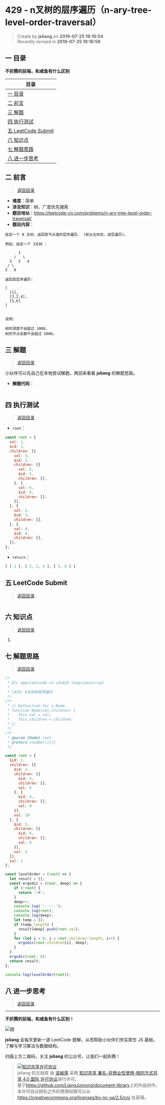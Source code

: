 429 - n叉树的层序遍历（n-ary-tree-level-order-traversal）
===

> Create by **jsliang** on **2019-07-25 19:16:54**  
> Recently revised in **2019-07-25 19:16:58**

## <a name="chapter-one" id="chapter-one">一 目录</a>

**不折腾的前端，和咸鱼有什么区别**

| 目录 |
| --- | 
| [一 目录](#chapter-one) | 
| <a name="catalog-chapter-two" id="catalog-chapter-two"></a>[二 前言](#chapter-two) |
| <a name="catalog-chapter-three" id="catalog-chapter-three"></a>[三 解题](#chapter-three) |
| <a name="catalog-chapter-four" id="catalog-chapter-four"></a>[四 执行测试](#chapter-four) |
| <a name="catalog-chapter-five" id="catalog-chapter-five"></a>[五 LeetCode Submit](#chapter-five) |
| <a name="catalog-chapter-six" id="catalog-chapter-six"></a>[六 知识点](#chapter-six) |
| <a name="catalog-chapter-seven" id="catalog-chapter-seven"></a>[七 解题思路](#chapter-seven) |
| <a name="catalog-chapter-eight" id="catalog-chapter-eight"></a>[八 进一步思考](#chapter-eight) |

## <a name="chapter-two" id="chapter-two">二 前言</a>

> [返回目录](#chapter-one)

* **难度**：简单
* **涉及知识**：树、广度优先搜索
* **题目地址**：https://leetcode-cn.com/problems/n-ary-tree-level-order-traversal/
* **题目内容**：

```
给定一个 N 叉树，返回其节点值的层序遍历。 (即从左到右，逐层遍历)。

例如，给定一个 3叉树 :

      1
    /   \
  3   2   4
 / \
5   6

返回其层序遍历:

[
  [1],
  [3,2,4],
  [5,6]
]
 

说明:

树的深度不会超过 1000。
树的节点总数不会超过 5000。
```

## <a name="chapter-three" id="chapter-three">三 解题</a>

> [返回目录](#chapter-one)

小伙伴可以先自己在本地尝试解题，再回来看看 **jsliang** 的解题思路。

* **解题代码**：

```js

```

## <a name="chapter-four" id="chapter-four">四 执行测试</a>

> [返回目录](#chapter-one)

* `root`：

```js
const root = {
  val: 1,
  $id: 1,
  children: [{
    val: 3,
    $id: 2,
    children: [{
      val: 5,
      $id: 5,
      children: [],
    }, {
      val: 6,
      $id: 6,
      children: [],
    }],
  }, {
    val: 2,
    $id: 3,
    children: [],
  }, {
    val: 4,
    $id: 4,
    children: [],
  }],
};
```

* `return`：

```js
[ [ 1 ], [ 3, 2, 4 ], [ 5, 6 ] ]
```

## <a name="chapter-five" id="chapter-five">五 LeetCode Submit</a>

> [返回目录](#chapter-one)

```js

```

## <a name="chapter-six" id="chapter-six">六 知识点</a>

> [返回目录](#chapter-one)

1. 

## <a name="chapter-seven" id="chapter-seven">七 解题思路</a>

> [返回目录](#chapter-one)

```js
/*
 * @lc app=leetcode.cn id=429 lang=javascript
 *
 * [429] N叉树的层序遍历
 */
/**
 * // Definition for a Node.
 * function Node(val,children) {
 *    this.val = val;
 *    this.children = children;
 * };
 */
/**
 * @param {Node} root
 * @return {number[][]}
 */

const root = {
  $id: 1,
  children: [{
    $id: 2,
    children: [{
      $id: 3,
      children: [],
      val: 5
    }, {
      $id: 4,
      children: [],
      val: 0
    }],
    val: 10
  }, {
    $id: 5,
    children: [{
      $id: 6,
      children: [],
      val: 6
    }],
    val: 3
  }],
  val: 1
};

const levelOrder = (root) => {
  let result = [];
  const ergodic = (root, deep) => {
    if (!root) {
      return '!#';
    }
    deep++;
    console.log('------');
    console.log(root);
    console.log(deep);
    let temp = [];
    if (temp.length) {
      result[deep].push(root.val);
    }
    for (let i = 0; i < root.children.length; i++) {
      ergodic(root.children[i], deep);
    }
  }
  ergodic(root, 0);
  return result;
};

console.log(levelOrder(root));
```

## <a name="chapter-eight" id="chapter-eight">八 进一步思考</a>

> [返回目录](#chapter-one)



---

**不折腾的前端，和咸鱼有什么区别！**

![图](../../../public-repertory/img/z-small-wechat-public-address.jpg)

**jsliang** 会每天更新一道 LeetCode 题解，从而帮助小伙伴们夯实原生 JS 基础，了解与学习算法与数据结构。

扫描上方二维码，关注 **jsliang** 的公众号，让我们一起折腾！

> <a rel="license" href="http://creativecommons.org/licenses/by-nc-sa/4.0/"><img alt="知识共享许可协议" style="border-width:0" src="https://i.creativecommons.org/l/by-nc-sa/4.0/88x31.png" /></a><br /><span xmlns:dct="http://purl.org/dc/terms/" property="dct:title">jsliang 的文档库</span> 由 <a xmlns:cc="http://creativecommons.org/ns#" href="https://github.com/LiangJunrong/document-library" property="cc:attributionName" rel="cc:attributionURL">梁峻荣</a> 采用 <a rel="license" href="http://creativecommons.org/licenses/by-nc-sa/4.0/">知识共享 署名-非商业性使用-相同方式共享 4.0 国际 许可协议</a>进行许可。<br />基于<a xmlns:dct="http://purl.org/dc/terms/" href="https://github.com/LiangJunrong/document-library" rel="dct:source">https://github.com/LiangJunrong/document-library</a>上的作品创作。<br />本许可协议授权之外的使用权限可以从 <a xmlns:cc="http://creativecommons.org/ns#" href="https://creativecommons.org/licenses/by-nc-sa/2.5/cn/" rel="cc:morePermissions">https://creativecommons.org/licenses/by-nc-sa/2.5/cn/</a> 处获得。